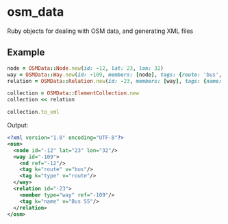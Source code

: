 # osm_data
Ruby objects for dealing with OSM data, and generating XML files

## Example
```ruby
node = OSMData::Node.new(id: -12, lat: 23, lon: 32)
way = OSMData::Way.new(id: -109, members: [node], tags: {route: 'bus', type: 'route'})
relation = OSMData::Relation.new(id: -23, members: [way], tags: {name: 'Bus 55'})

collection = OSMData::ElementCollection.new
collection << relation

collection.to_xml
```

Output:
```xml
<?xml version="1.0" encoding="UTF-8"?>
<osm>
  <node id="-12" lat="23" lon="32"/>
  <way id="-109">
    <nd ref="-12"/>
    <tag k="route" v="bus"/>
    <tag k="type" v="route"/>
  </way>
  <relation id="-23">
    <member type="way" ref="-109"/>
    <tag k="name" v="Bus 55"/>
  </relation>
</osm>
```
